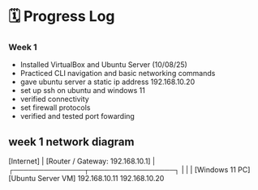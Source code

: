 # 🗓️ Progress Log

### Week 1
- Installed VirtualBox and Ubuntu Server (10/08/25)
- Practiced CLI navigation and basic networking commands
- gave ubuntu server a static ip address 192.168.10.20
- set up ssh on ubuntu and windows 11
- verified connectivity 
- set firewall protocols
- verified and tested port fowarding

## week 1 network diagram
[Internet]
     |
[Router / Gateway: 192.168.10.1]
     |
 ┌──────────────┬─────────────────┐
 |              |                 |
[Windows 11 PC] [Ubuntu Server VM] 
192.168.10.11   192.168.10.20
